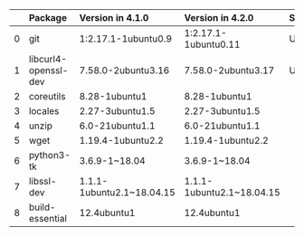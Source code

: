 <!-- markdown-link-check-disable -->

|    | Package              | Version in 4.1.0          | Version in 4.2.0          | Status   |
|---:|:---------------------|:--------------------------|:--------------------------|:---------|
|  0 | git                  | 1:2.17.1-1ubuntu0.9       | 1:2.17.1-1ubuntu0.11      | UPDATED  |
|  1 | libcurl4-openssl-dev | 7.58.0-2ubuntu3.16        | 7.58.0-2ubuntu3.17        | UPDATED  |
|  2 | coreutils            | 8.28-1ubuntu1             | 8.28-1ubuntu1             |          |
|  3 | locales              | 2.27-3ubuntu1.5           | 2.27-3ubuntu1.5           |          |
|  4 | unzip                | 6.0-21ubuntu1.1           | 6.0-21ubuntu1.1           |          |
|  5 | wget                 | 1.19.4-1ubuntu2.2         | 1.19.4-1ubuntu2.2         |          |
|  6 | python3-tk           | 3.6.9-1~18.04             | 3.6.9-1~18.04             |          |
|  7 | libssl-dev           | 1.1.1-1ubuntu2.1~18.04.15 | 1.1.1-1ubuntu2.1~18.04.15 |          |
|  8 | build-essential      | 12.4ubuntu1               | 12.4ubuntu1               |          |